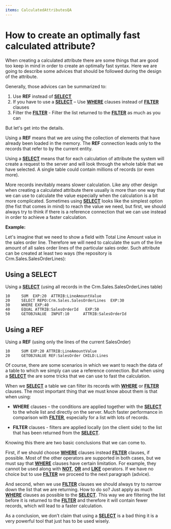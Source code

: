 ```yaml
---
items: CalculatedAttributesQA
---
```


# How to create an optimally fast calculated attribute?

When creating a calculated attribute there are some things that are good too keep in mind in order to create an optimally fast syntax. Here we are going to describe some advices that should be followed during the design of the attribute.

Generally, those advices can be summarized to:

1.  Use **REF** instead of **[SELECT](https://docs.erp.net/tech/advanced/calculated-attributes/operators/select.html)**
2.  If you have to use a **[SELECT](https://docs.erp.net/tech/advanced/calculated-attributes/operators/select.html)** – Use **[WHERE](https://docs.erp.net/tech/advanced/calculated-attributes/operators/where.html)** clauses instead of **[FILTER](https://docs.erp.net/tech/advanced/calculated-attributes/operators/filter.html)** clauses
3.  Filter the **[FILTER](https://docs.erp.net/tech/advanced/calculated-attributes/operators/filter.html)** - Filter the list returned to the **[FILTER](https://docs.erp.net/tech/advanced/calculated-attributes/operators/filter.html)** as much as you can


But let's get into the details. 

Using a **REF** means that we are using the collection of elements that have  already been loaded in the memory. The **REF** connection leads only to the records that refer to by the current entity.

Using a **[SELECT](https://docs.erp.net/tech/advanced/calculated-attributes/operators/select.html)** means that for each calculation of attribute the system will create a request to the server and will look through the whole table that we have selected. A single table could contain millions of records (or even more). 

More records inevitably means slower calculation. Like any other design when creating a calculated attribute there usually is more than one way that we can use to calculate the  value especially when the calculation is a bit more complicated. Sometimes using **[SELECT](https://docs.erp.net/tech/advanced/calculated-attributes/operators/select.html)** looks like the simplest option (the fist that comes in mind) to reach the value we need, but first, we should always try to think if there is a reference connection that we can use instead in order to achieve a faster calculation.

**Example:**

Let's imagine that we need to show a field with Total Line Amount value in the sales order line. Therefore we will need to calculate the sum of the line amount of all sales order lines of the particular sales order. Such attribute can be created at least two ways (the repository is Crm.Sales.SalesOrderLines):

## Using a SELECT

Using a **[SELECT](https://docs.erp.net/tech/advanced/calculated-attributes/operators/select.html)** (using all records in the Crm.Sales.SalesOrderLines table)

```
10     SUM  EXP:20  ATTRIB:LineAmountValue                            
20     SELECT REPO:Crm.Sales.SalesOrderLines  EXP:30             
30     WHERE EXP:40                                      
40     EQUAL ATTRIB:SalesOrderId   EXP:50                
50     GETOBJVALUE  INPUT:10      ATTRIB:SalesOrderId          
```

## Using a REF

Using a **REF** (using only the lines of the current SalesOrder)

```
10     SUM EXP:20 ATTRIB:LineAmountValue                    
20     GETOBJVALUE REF:SalesOrder CHILD:Lines           
```

Of course, there are some scenarios in which we want to reach the data of a table to which we simply can use a reference connection. But when using a **[SELECT](https://docs.erp.net/tech/advanced/calculated-attributes/operators/select.html)** the are some tricks that we can use to fast the calculation. 

When we **[SELECT](https://docs.erp.net/tech/advanced/calculated-attributes/operators/select.html)** a table we can filter its records with **[WHERE](https://docs.erp.net/tech/advanced/calculated-attributes/operators/where.html)** or **[FILTER](https://docs.erp.net/tech/advanced/calculated-attributes/operators/filter.html)** clauses. The most important thing that we must know about them is that when using:

- **WHERE** clauses – the conditions are applied together with the **[SELECT](https://docs.erp.net/tech/advanced/calculated-attributes/operators/select.html)** to the  whole list and directly on the server. Much faster performance in  comparison with **[FILTER](https://docs.erp.net/tech/advanced/calculated-attributes/operators/filter.html)**, especially for a list with lots of records.

-  **FILTER** clauses - filters are applied locally (on the client side) to the list that has been returned from the **[SELECT](https://docs.erp.net/tech/advanced/calculated-attributes/operators/select.html)**. 


Knowing this there are two basic conclusions that we can come to.

First, if we should choose **[WHERE](https://docs.erp.net/tech/advanced/calculated-attributes/operators/where.html)** clauses instead **[FILTER](https://docs.erp.net/tech/advanced/calculated-attributes/operators/filter.html)** clauses, if possible. Most of the other operators are supported in both cases, but we must say that **[WHERE](https://docs.erp.net/tech/advanced/calculated-attributes/operators/where.html)** clauses have certain limitation. For example, they cannot be used along with **[NOT](https://docs.erp.net/tech/advanced/calculated-attributes/operators/not.html)**, **[OR](https://docs.erp.net/tech/advanced/calculated-attributes/operators/or.html)** and **[LIKE](https://docs.erp.net/tech/advanced/calculated-attributes/operators/like.html)** operators. If we have no choice but to use **[FILTER](https://docs.erp.net/tech/advanced/calculated-attributes/operators/filter.html)** we proceed to the next paragraph (advice).

And second, when we use **[FILTER](https://docs.erp.net/tech/advanced/calculated-attributes/operators/filter.html)** clauses we should always try to narrow down the list that we are returning. How to do so? Just apply as much **[WHERE](https://docs.erp.net/tech/advanced/calculated-attributes/operators/where.html)** clauses as possible to the **[SELECT](https://docs.erp.net/tech/advanced/calculated-attributes/operators/select.html)**. This way we are filtering the list before it is returned to the **[FILTER](https://docs.erp.net/tech/advanced/calculated-attributes/operators/filter.html)** and therefore it will contain fewer records, which will lead to a faster calculation.

As a conclusion, we don’t claim that using a **[SELECT](https://docs.erp.net/tech/advanced/calculated-attributes/operators/select.html)** is a bad thing it is a very powerful tool that just has to be used wisely.
